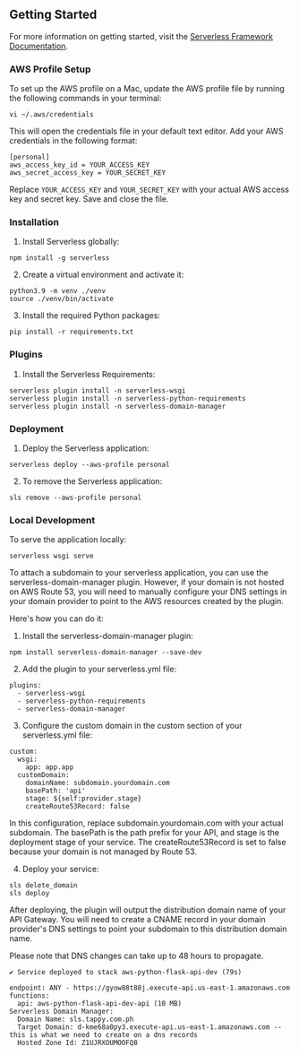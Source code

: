 ## Getting Started

For more information on getting started, visit the [Serverless Framework Documentation](https://www.serverless.com/framework/docs/getting-started).

### AWS Profile Setup

To set up the AWS profile on a Mac, update the AWS profile file by running the following commands in your terminal:

```
vi ~/.aws/credentials
```

This will open the credentials file in your default text editor. Add your AWS credentials in the following format:

```
[personal]
aws_access_key_id = YOUR_ACCESS_KEY
aws_secret_access_key = YOUR_SECRET_KEY
```

Replace `YOUR_ACCESS_KEY` and `YOUR_SECRET_KEY` with your actual AWS access key and secret key. Save and close the file.




### Installation

1. Install Serverless globally:

```
npm install -g serverless
```

2. Create a virtual environment and activate it:

```
python3.9 -m venv ./venv
source ./venv/bin/activate
```

3. Install the required Python packages:

```
pip install -r requirements.txt
```

### Plugins

1. Install the Serverless Requirements:

```
serverless plugin install -n serverless-wsgi
serverless plugin install -n serverless-python-requirements
serverless plugin install -n serverless-domain-manager
```

### Deployment

1. Deploy the Serverless application:

```
serverless deploy --aws-profile personal
```

2. To remove the Serverless application:

```
sls remove --aws-profile personal
```

### Local Development

To serve the application locally:

```
serverless wsgi serve
```



To attach a subdomain to your serverless application, you can use the serverless-domain-manager plugin. However, if your domain is not hosted on AWS Route 53, you will need to manually configure your DNS settings in your domain provider to point to the AWS resources created by the plugin.

Here's how you can do it:

1. Install the serverless-domain-manager plugin:

```
npm install serverless-domain-manager --save-dev
```

2. Add the plugin to your serverless.yml file:

```
plugins:
  - serverless-wsgi
  - serverless-python-requirements
  - serverless-domain-manager
```

3. Configure the custom domain in the custom section of your serverless.yml file:

```
custom:
  wsgi:
    app: app.app
  customDomain:
    domainName: subdomain.yourdomain.com
    basePath: 'api'
    stage: ${self:provider.stage}
    createRoute53Record: false
```

In this configuration, replace subdomain.yourdomain.com with your actual subdomain. The basePath is the path prefix for your API, and stage is the deployment stage of your service. The createRoute53Record is set to false because your domain is not managed by Route 53.

4. Deploy your service:

```
sls delete_domain
sls deploy
``````

After deploying, the plugin will output the distribution domain name of your API Gateway. You will need to create a CNAME record in your domain provider's DNS settings to point your subdomain to this distribution domain name.

Please note that DNS changes can take up to 48 hours to propagate.

```
✔ Service deployed to stack aws-python-flask-api-dev (79s)

endpoint: ANY - https://gyow88t88j.execute-api.us-east-1.amazonaws.com
functions:
  api: aws-python-flask-api-dev-api (10 MB)
Serverless Domain Manager:
  Domain Name: sls.tappy.com.ph
  Target Domain: d-kme68a0py3.execute-api.us-east-1.amazonaws.com -- this is what we need to create on a dns records
  Hosted Zone Id: Z1UJRXOUMOOFQ8
```